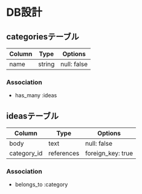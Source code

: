 # DB設計



## categoriesテーブル

| Column | Type   | Options     |
| ------ | ------ | ----------- |
| name   | string | null: false |

### Association
- has_many :ideas



## ideasテーブル

| Column      | Type       | Options           |
| ----------- | ---------- | ----------------- |
| body        | text       | null: false       |
| category_id | references | foreign_key: true |

### Association
- belongs_to :category